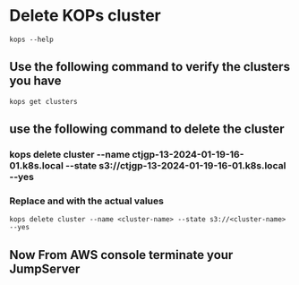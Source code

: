 # Delete KOPs cluster
```
kops --help
```
## Use the following command to verify the clusters you have
```
kops get clusters
```
## use the following command to delete the cluster
### kops delete cluster --name ctjgp-13-2024-01-19-16-01.k8s.local --state s3://ctjgp-13-2024-01-19-16-01.k8s.local --yes
### Replace <cluster-name> and <s3-bucket> with the actual values
```
kops delete cluster --name <cluster-name> --state s3://<cluster-name> --yes
```
## Now From AWS console terminate your JumpServer
